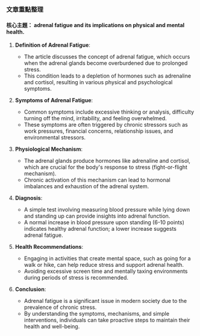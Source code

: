 ### 文章重點整理

#### 核心主題： adrenal fatigue and its implications on physical and mental health.

1. **Definition of Adrenal Fatigue**:
   - The article discusses the concept of adrenal fatigue, which occurs when the adrenal glands become overburdened due to prolonged stress.
   - This condition leads to a depletion of hormones such as adrenaline and cortisol, resulting in various physical and psychological symptoms.

2. **Symptoms of Adrenal Fatigue**:
   - Common symptoms include excessive thinking or analysis, difficulty turning off the mind, irritability, and feeling overwhelmed.
   - These symptoms are often triggered by chronic stressors such as work pressures, financial concerns, relationship issues, and environmental stressors.

3. **Physiological Mechanism**:
   - The adrenal glands produce hormones like adrenaline and cortisol, which are crucial for the body's response to stress (fight-or-flight mechanism).
   - Chronic activation of this mechanism can lead to hormonal imbalances and exhaustion of the adrenal system.

4. **Diagnosis**:
   - A simple test involving measuring blood pressure while lying down and standing up can provide insights into adrenal function.
   - A normal increase in blood pressure upon standing (6-10 points) indicates healthy adrenal function; a lower increase suggests adrenal fatigue.

5. **Health Recommendations**:
   - Engaging in activities that create mental space, such as going for a walk or hike, can help reduce stress and support adrenal health.
   - Avoiding excessive screen time and mentally taxing environments during periods of stress is recommended.

6. **Conclusion**:
   - Adrenal fatigue is a significant issue in modern society due to the prevalence of chronic stress.
   - By understanding the symptoms, mechanisms, and simple interventions, individuals can take proactive steps to maintain their health and well-being.